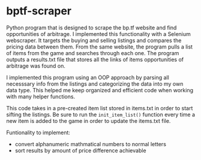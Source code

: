 # bptf-scraper
Python program that is designed to scrape the bp.tf website and find opportunities of arbitrage. I implemented this functionality with a Selenium webscraper. It targets the buying and selling listings and compares the pricing data between them. From the same website, the program pulls a list of items from the game and searches through each one. The program outputs a results.txt file that stores all the links of items opportunities of arbitrage was found on.

I implemented this program using an OOP approach by parsing all necesssary info from the listings and categorizing the data into my own data type. This helped me keep organized and efficient code when working with many helper functions.

This code takes in a pre-created item list stored in items.txt in order to start sifting the listings. Be sure to run the `init_item_list()` function every time a new item is added to the game in order to update the items.txt file.

Funtionality to implement:
- convert alphanumeric mathmatical numbers to normal letters
- sort results by amount of price difference achievable

